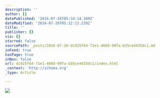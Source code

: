 ```yaml
---
description: ''
author: []
datePublished: '2016-07-26T05:34:14.309Z'
dateModified: '2016-07-26T05:12:13.239Z'
title: ''
publisher: {}
via: {}
starred: false
sourcePath: _posts/2016-07-26-dc025f64-71e1-4668-99fa-b35ce4435dc1.md
inFeed: true
hasPage: true
inNav: false
url: dc025f64-71e1-4668-99fa-b35ce4435dc1/index.html
_context: 'http://schema.org'
_type: Article

---
```

![](https://the-grid-user-content.s3-us-west-2.amazonaws.com/317be503-f62d-4424-87db-a3b04fb23b80.jpg)